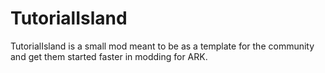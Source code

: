 # TutorialIsland
TutorialIsland is a small mod meant to be as a template for the community and get them started faster in modding for ARK.
